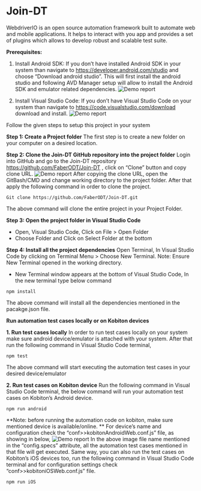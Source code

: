 # Join-DT
WebdriverIO is an open source automation framework built to automate web and mobile applications. It helps to interact with you app and provides a set of plugins which allows to develop robust and scalable test suite.

**Prerequisites:** 
1.	Install Android SDK: If you don’t have installed Android SDK in your system than navigate to https://developer.android.com/studio and choose “Download android studio”. This will first install the android studio and following AVD Manager setup will allow to install the Android SDK and emulator related dependencies.
![Demo report](https://imgur.com/2xOlMYw.png)
 
2.	Install Visual Studio Code: If you don’t have Visual Studio Code on your system than navigate to https://code.visualstudio.com/download download and install.
![Demo report](https://imgur.com/4bv03EQ.png)

 

Follow the given steps to setup this project in your system

**Step 1: Create a Project folder**
The first step is to create a new folder on your computer on a desired location.

**Step 2: Clone the Join-DT GitHub repository into the project folder**
Login into GitHub and go to the Join-DT repository https://github.com/FaberODT/Join-DT , click on “Clone” button and copy clone URL. 
 ![Demo report](https://imgur.com/l9WeffV.png)
After copying the clone URL, open the GitBash/CMD and change working directory to the project folder. After that apply the following command in order to clone the project.

```Git clone https://github.com/FaberODT/Join-DT.git```

The above command will clone the entire project in your Project Folder.

**Step 3: Open the project folder in Visual Studio Code**
-	Open, Visual Studio Code, Click on File > Open Folder
-	Choose Folder and Click on Select Folder at the bottom

**Step 4: Install all the project dependencies**
Open Terminal, In Visual Studio Code by clicking on Terminal Menu > Choose New Terminal.
Note: Ensure New Terminal opened in the working directory.
-	New Terminal window appears at the bottom of Visual Studio Code, In the new terminal type below command

```npm install```

The above command will install all the dependencies mentioned in the pacakge.json file.

**Run automation test cases locally or on Kobiton devices**

**1.	Run test cases locally**
In order to run test cases locally on your system make sure android device/emulator is attached with your system. After that run the following command in Visual Studio Code terminal,

```npm test```

The above command will start executing the automation test cases in your desired device/emulator

**2.	Run test cases on Kobiton device**
Run the following command in Visual Studio Code terminal, the below command will run your automation test cases on Kobiton’s Android device.

```npm run android```

**Note: before running the automation code on kobiton, make sure mentioned device is available/online. **
For device’s name and configuration check the “conf>>kobitonAndroidWeb.conf.js” file, as showing in below,
 ![Demo report](https://imgur.com/9l7feR0.png)
In the above image file name mentioned in the “config.specs” attribute, all the automation test cases mentioned in that file will get executed.
Same way, you can also run the test cases on Kobiton’s iOS devices too, run the following command in Visual Studio Code terminal and for configuration settings check “conf>>kobitoniOSWeb.conf.js” file.

```npm run iOS```
